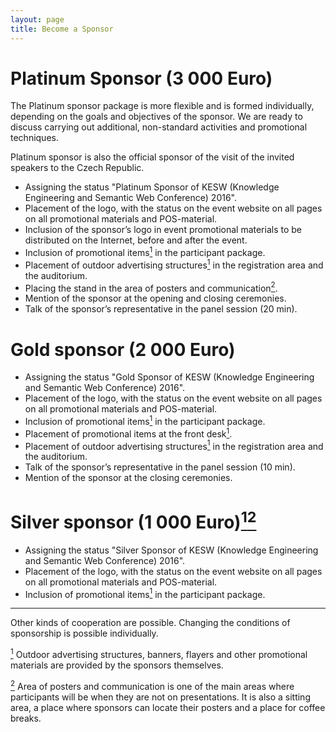```yaml
---
layout: page
title: Become a Sponsor
---
```


# Platinum Sponsor (3 000 Euro)

<p class="justify">The Platinum sponsor package is more flexible and is formed individually, depending on the goals and objectives of the sponsor. We are ready to discuss carrying out additional, non-standard activities and promotional techniques.</p>

Platinum sponsor is also the official sponsor of the visit of the invited speakers to the Czech Republic.

* Assigning the status "Platinum Sponsor of KESW (Knowledge Engineering and Semantic Web Conference) 2016".
* Placement of the logo, with the status on the event website on all pages on all promotional materials and POS-material.
* Inclusion of the sponsor’s logo in event promotional materials to be distributed on the Internet, before and after the event.
* Inclusion of promotional items<a href="#fn1"><sup>1</sup></a> in the participant package.
* Placement of outdoor advertising structures<a href="#fn1"><sup>1</sup></a> in the registration area and the auditorium.
* Placing the stand in the area of posters and communication<a href="#fn2"><sup>2</sup></a>.
* Mention of the sponsor at the opening and closing ceremonies.
* Talk of the sponsor’s representative in the panel session (20 min).

# Gold sponsor (2 000 Euro)

* Assigning the status "Gold Sponsor of KESW (Knowledge Engineering and Semantic Web Conference) 2016".
* Placement of the logo, with the status on the event website on all pages on all promotional materials and POS-material.
* Inclusion of promotional items<a href="#fn1"><sup>1</sup></a> in the participant package.
* Placement of promotional items at the front desk<a href="#fn1"><sup>1</sup></a>.
* Placement of outdoor advertising structures<a href="#fn1"><sup>1</sup></a> in the registration area and the auditorium.
* Talk of the sponsor’s representative in the panel session (10 min).
* Mention of the sponsor at the closing ceremonies.

# Silver sponsor (1 000 Euro)<a href="#fn1"><sup>1</sup></a><a href="#fn2"><sup>2</sup></a>

* Assigning the status "Silver Sponsor of KESW (Knowledge Engineering and Semantic Web Conference) 2016".
* Placement of the logo, with the status on the event website on all pages on all promotional materials and POS-material.
* Inclusion of promotional items<a href="#fn1"><sup>1</sup></a> in the participant package.

<hr/>

Other kinds of cooperation are possible.
Changing the conditions of sponsorship is possible individually.

<p id="fn1"><a href="#fn1"><sup>1</sup></a> Outdoor advertising structures, banners, flayers and other promotional materials are provided by the sponsors themselves.</p>

<p id="fn2"><a href="#fn1"><sup>2</sup></a> Area of posters and communication is one of the main areas where participants will be when they are not on presentations. It is also a sitting area, a place where sponsors can locate their posters and a place for coffee breaks.</p>
